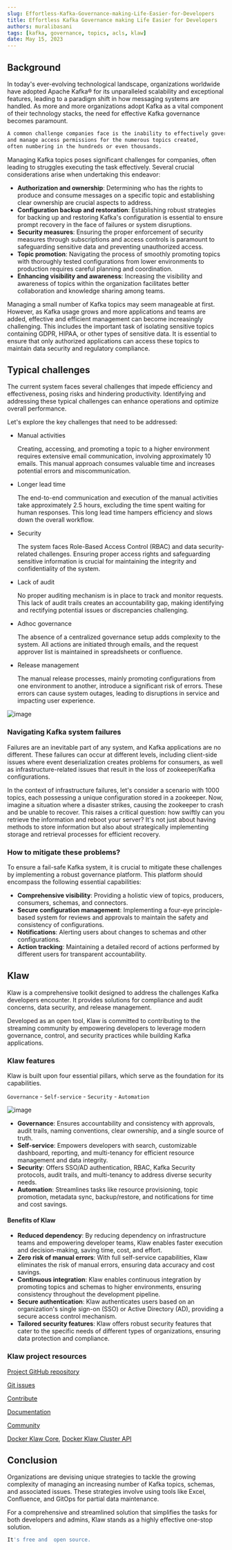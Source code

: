 ```yaml
---
slug: Effortless-Kafka-Governance-making-Life-Easier-for-Developers
title: Effortless Kafka Governance making Life Easier for Developers
authors: muralibasani
tags: [kafka, governance, topics, acls, klaw]
date: May 15, 2023
---
```


## Background

In today's ever-evolving technological landscape, organizations
worldwide have adopted Apache Kafka® for its unparalleled scalability
and exceptional features, leading to a paradigm shift in how messaging
systems are handled. As more and more organizations adopt Kafka as a
vital component of their technology stacks, the need for effective Kafka
governance becomes paramount.

```bash
A common challenge companies face is the inability to effectively govern
and manage access permissions for the numerous topics created,
often numbering in the hundreds or even thousands.
```

Managing Kafka topics poses significant challenges for companies, often
leading to struggles executing the task effectively. Several crucial
considerations arise when undertaking this endeavor:

- **Authorization and ownership**: Determining who has the rights to
  produce and consume messages on a specific topic and establishing
  clear ownership are crucial aspects to address.
- **Configuration backup and restoration**: Establishing robust
  strategies for backing up and restoring Kafka's configuration is
  essential to ensure prompt recovery in the face of failures or
  system disruptions.
- **Security measures**: Ensuring the proper enforcement of security
  measures through subscriptions and access controls is paramount to
  safeguarding sensitive data and preventing unauthorized access.
- **Topic promotion**: Navigating the process of smoothly promoting
  topics with thoroughly tested configurations from lower environments
  to production requires careful planning and coordination.
- **Enhancing visibility and awareness**: Increasing the visibility
  and awareness of topics within the organization facilitates better
  collaboration and knowledge sharing among teams.

Managing a small number of Kafka topics may seem manageable at first.
However, as Kafka usage grows and more applications and teams are added,
effective and efficient management can become increasingly challenging.
This includes the important task of isolating sensitive topics
containing GDPR, HIPAA, or other types of sensitive data. It is
essential to ensure that only authorized applications can access these
topics to maintain data security and regulatory compliance.

## Typical challenges

The current system faces several challenges that impede efficiency and
effectiveness, posing risks and hindering productivity. Identifying and
addressing these typical challenges can enhance operations and optimize
overall performance.

Let's explore the key challenges that need to be addressed:

- Manual activities

  Creating, accessing, and promoting a topic to a higher environment requires extensive email communication, involving
  approximately 10 emails. This manual approach consumes valuable time and increases potential errors and
  miscommunication.

- Longer lead time

  The end-to-end communication and execution of the manual activities take approximately 2.5 hours, excluding the time
  spent waiting for human responses. This long lead time hampers efficiency and slows down the overall workflow.

- Security

  The system faces Role-Based Access Control (RBAC) and data security-related challenges. Ensuring proper access rights
  and safeguarding sensitive information is crucial for maintaining the integrity and confidentiality of the system.

- Lack of audit

  No proper auditing mechanism is in place to track and monitor requests. This lack of audit trails creates an
  accountability gap, making identifying and rectifying potential issues or discrepancies challenging.

- Adhoc governance

  The absence of a centralized governance setup adds complexity to the system. All actions are initiated through emails,
  and the request approver list is maintained in spreadsheets or confluence.

- Release management

  The manual release processes, mainly promoting configurations from one environment to another, introduce a significant
  risk of errors. These errors can cause system outages, leading to disruptions in service and impacting user
  experience.

![image](../../../static/images/blogimages/kafka-clusters.png)

### Navigating Kafka system failures

Failures are an inevitable part of any system, and Kafka applications
are no different. These failures can occur at different levels,
including client-side issues where event deserialization creates
problems for consumers, as well as infrastructure-related issues that
result in the loss of zookeeper/Kafka configurations.

In the context of infrastructure failures, let's consider a scenario
with 1000 topics, each possessing a unique configuration stored in a
zookeeper. Now, imagine a situation where a disaster strikes, causing
the zookeeper to crash and be unable to recover. This raises a critical
question: how swiftly can you retrieve the information and reboot your
server? It's not just about having methods to store information but
also about strategically implementing storage and retrieval processes
for efficient recovery.

### How to mitigate these problems?

To ensure a fail-safe Kafka system, it is crucial to mitigate these
challenges by implementing a robust governance platform. This platform
should encompass the following essential capabilities:

- **Comprehensive visibility**: Providing a holistic view of topics,
  producers, consumers, schemas, and connectors.
- **Secure configuration management**: Implementing a four-eye
  principle-based system for reviews and approvals to maintain the
  safety and consistency of configurations.
- **Notifications**: Alerting users about changes to schemas and other
  configurations.
- **Action tracking**: Maintaining a detailed record of actions
  performed by different users for transparent accountability.

## Klaw

Klaw is a comprehensive toolkit designed to address the challenges Kafka
developers encounter. It provides solutions for compliance and audit
concerns, data security, and release management.

Developed as an open tool, Klaw is committed to contributing to the
streaming community by empowering developers to leverage modern
governance, control, and security practices while building Kafka
applications.

### Klaw features

Klaw is built upon four essential pillars, which serve as the foundation
for its capabilities.

`Governance` - `Self-service` - `Security` - `Automation`

![image](../../../static/images/blogimages/klaw-features.png)

- **Governance**: Ensures accountability and consistency with
  approvals, audit trails, naming conventions, clear ownership, and a
  single source of truth.
- **Self-service**: Empowers developers with search, customizable
  dashboard, reporting, and multi-tenancy for efficient resource
  management and data integrity.
- **Security**: Offers SSO/AD authentication, RBAC, Kafka Security
  protocols, audit trails, and multi-tenancy to address diverse
  security needs.
- **Automation**: Streamlines tasks like resource provisioning, topic
  promotion, metadata sync, backup/restore, and notifications for time
  and cost savings.

#### Benefits of Klaw

- **Reduced dependency**: By reducing dependency on infrastructure
  teams and empowering developer teams, Klaw enables faster execution
  and decision-making, saving time, cost, and effort.
- **Zero risk of manual errors**: With full self-service capabilities,
  Klaw eliminates the risk of manual errors, ensuring data accuracy
  and cost savings.
- **Continuous integration**: Klaw enables continuous integration by
  promoting topics and schemas to higher environments, ensuring
  consistency throughout the development pipeline.
- **Secure authentication**: Klaw authenticates users based on an
  organization's single sign-on (SSO) or Active Directory (AD),
  providing a secure access control mechanism.
- **Tailored security features**: Klaw offers robust security features
  that cater to the specific needs of different types of
  organizations, ensuring data protection and compliance.

### Klaw project resources

[Project GitHub repository](https://github.com/aiven/klaw)

[Git issues](https://github.com/aiven/klaw/issues)

[Contribute](https://github.com/aiven/klaw/blob/main/CONTRIBUTING.md)

[Documentation](https://www.klaw-project.io/docs)

[Community](https://aiven.io/community/forum/tag/klaw)

[Docker Klaw Core](https://hub.docker.com/r/aivenoy/klaw-core), [Docker Klaw Cluster API](https://hub.docker.com/r/aivenoy/klaw-cluster-api)

## Conclusion

Organizations are devising unique strategies to tackle the growing
complexity of managing an increasing number of Kafka topics, schemas,
and associated issues. These strategies involve using tools like Excel,
Confluence, and GitOps for partial data maintenance.

For a comprehensive and streamlined solution that simplifies the tasks
for both developers and admins, Klaw stands as a highly effective
one-stop solution.

```bash
It's free and  open source.
```

